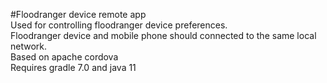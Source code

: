 #Floodranger device remote app<br>
Used for controlling floodranger device preferences.<br>
Floodranger device and mobile phone should connected to the same local network.<br>
Based on apache cordova<br>
Requires gradle 7.0 and java 11<br>